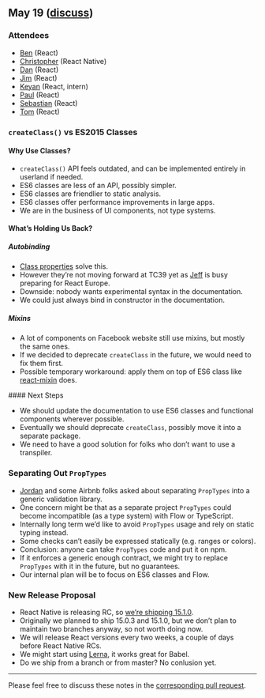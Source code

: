 ## May 19 ([discuss](https://github.com/reactjs/core-notes/pull/15))

### Attendees

* [Ben](https://twitter.com/soprano) (React)
* [Christopher](https://twitter.com/vjeux) (React Native)
* [Dan](https://twitter.com/dan_abramov) (React)
* [Jim](http://github.com/jimfb) (React)
* [Keyan](https://twitter.com/keyanzhang) (React, intern)
* [Paul](https://twitter.com/zpao) (React)
* [Sebastian](https://twitter.com/sebmarkbage) (React)
* [Tom](https://twitter.com/tomocchino) (React)

### `createClass()` vs ES2015 Classes

#### Why Use Classes?

* `createClass()` API feels outdated, and can be implemented entirely in userland if needed.
* ES6 classes are less of an API, possibly simpler.
* ES6 classes are friendlier to static analysis.
* ES6 classes offer performance improvements in large apps.
* We are in the business of UI components, not type systems.

#### What’s Holding Us Back?

##### Autobinding

* [Class properties](https://github.com/jeffmo/es-class-fields-and-static-properties) solve this.
* However they’re not moving forward at TC39 yet as [Jeff](https://github.com/jeffmo) is busy preparing for React Europe.
* Downside: nobody wants experimental syntax in the documentation.
* We could just always bind in constructor in the documentation.

##### Mixins

* A lot of components on Facebook website still use mixins, but mostly the same ones.
* If we decided to deprecate `createClass` in the future, we would need to fix them first.
* Possible temporary workaround: apply them on top of ES6 class like [react-mixin](https://github.com/brigand/react-mixin) does.

#### Next Steps

* We should update the documentation to use ES6 classes and functional components wherever possible.
* Eventually we should deprecate `createClass`, possibly move it into a separate package.
* We need to have a good solution for folks who don’t want to use a transpiler.

### Separating Out `PropTypes`

* [Jordan](https://twitter.com/ljharb) and some Airbnb folks asked about separating `PropTypes` into a generic validation library.
* One concern might be that as a separate project `PropTypes` could become incompatible (as a type system) with Flow or TypeScript.
* Internally long term we’d like to avoid `PropTypes` usage and rely on static typing instead.
* Some checks can’t easily be expressed statically (e.g. ranges or colors).
* Conclusion: anyone can take `PropTypes` code and put it on npm.
* If it enforces a generic enough contract, we might try to replace `PropTypes` with it in the future, but no guarantees.
* Our internal plan will be to focus on ES6 classes and Flow.

### New Release Proposal

* React Native is releasing RC, so [we’re shipping 15.1.0](https://github.com/facebook/react/blob/619b3e850998ad24b9750c83ca20bb95e7638957/CHANGELOG.md#1510-may-20-2016).
* Originally we planned to ship 15.0.3 and 15.1.0, but we don’t plan to maintain two branches anyway, so not worth doing now.
* We will release React versions every two weeks, a couple of days before React Native RCs.
* We might start using [Lerna](https://lernajs.io), it works great for Babel.
* Do we ship from a branch or from master? No conlusion yet.

------------

Please feel free to discuss these notes in the [corresponding pull request](https://github.com/reactjs/core-notes/pull/15).
